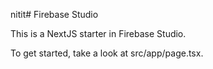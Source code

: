 nitit# Firebase Studio

This is a NextJS starter in Firebase Studio.

To get started, take a look at src/app/page.tsx.
